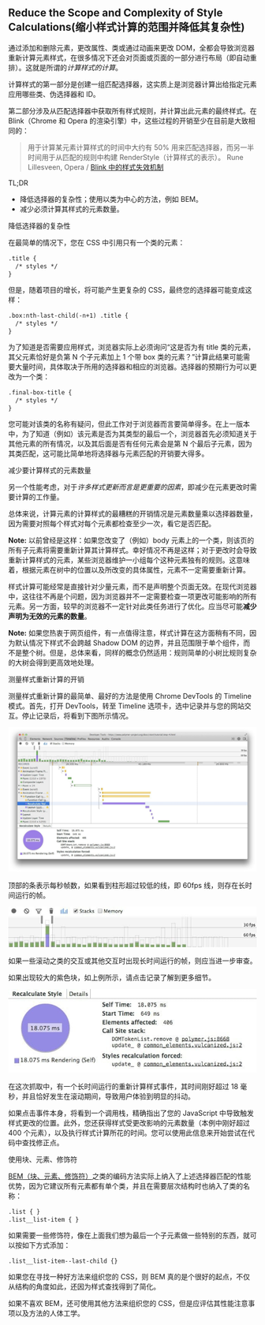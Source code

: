 ## Reduce the Scope and Complexity of Style Calculations(缩小样式计算的范围并降低其复杂性)

通过添加和删除元素，更改属性、类或通过动画来更改 DOM，全都会导致浏览器重新计算元素样式，在很多情况下还会对页面或页面的一部分进行布局（即自动重排）。这就是所谓的*计算样式的计算*。

计算样式的第一部分是创建一组匹配选择器，这实质上是浏览器计算出给指定元素应用哪些类、伪选择器和 ID。

第二部分涉及从匹配选择器中获取所有样式规则，并计算出此元素的最终样式。在 Blink（Chrome 和 Opera 的渲染引擎）中，这些过程的开销至少在目前是大致相同的：

> 用于计算某元素计算样式的时间中大约有 50% 用来匹配选择器，而另一半时间用于从匹配的规则中构建 RenderStyle（计算样式的表示）。 Rune Lillesveen, Opera / [Blink 中的样式失效机制](https://docs.google.com/document/d/1vEW86DaeVs4uQzNFI5R-_xS9TcS1Cs_EUsHRSgCHGu8/view)

TL;DR

- 降低选择器的复杂性；使用以类为中心的方法，例如 BEM。
- 减少必须计算其样式的元素数量。

降低选择器的复杂性

在最简单的情况下，您在 CSS 中引用只有一个类的元素：

```
.title {
  /* styles */
}
```

但是，随着项目的增长，将可能产生更复杂的 CSS，最终您的选择器可能变成这样：

```
.box:nth-last-child(-n+1) .title {
  /* styles */
}
```

为了知道是否需要应用样式，浏览器实际上必须询问“这是否为有 title 类的元素，其父元素恰好是负第 N 个子元素加上 1 个带 box 类的元素？”计算此结果可能需要大量时间，具体取决于所用的选择器和相应的浏览器。选择器的预期行为可以更改为一个类：

```
.final-box-title {
  /* styles */
}
```

您可能对该类的名称有疑问，但此工作对于浏览器而言要简单得多。在上一版本中，为了知道（例如）该元素是否为其类型的最后一个，浏览器首先必须知道关于其他元素的所有情况，以及其后面是否有任何元素会是第 N 个最后子元素，因为其类匹配，这可能比简单地将选择器与元素匹配的开销要大得多。

减少要计算样式的元素数量

另一个性能考虑，对于*许多样式更新而言是更重要的因素*，即减少在元素更改时需要计算的工作量。

总体来说，计算元素的计算样式的最糟糕的开销情况是元素数量乘以选择器数量，因为需要对照每个样式对每个元素都检查至少一次，看它是否匹配。

**Note:** 以前曾经是这样：如果您改变了（例如）body 元素上的一个类，则该页的所有子元素将需要重新计算其计算样式。幸好情况不再是这样；对于更改时会导致重新计算样式的元素，某些浏览器维护一小组每个这种元素独有的规则。这意味着，根据元素在树中的位置以及所改变的具体属性，元素不一定需要重新计算。

样式计算可能经常是直接针对少量元素，而不是声明整个页面无效。在现代浏览器中，这往往不再是个问题，因为浏览器并不一定需要检查一项更改可能影响的所有元素。另一方面，较早的浏览器不一定针对此类任务进行了优化。应当尽可能**减少声明为无效的元素的数量**。

**Note:** 如果您热衷于网页组件，有一点值得注意，样式计算在这方面稍有不同，因为默认情况下样式不会跨越 Shadow DOM 的边界，并且范围限于单个组件，而不是整个树。但是，总体来看，同样的概念仍然适用：规则简单的小树比规则复杂的大树会得到更高效地处理。

测量样式重新计算的开销

测量样式重新计算的最简单、最好的方法是使用 Chrome DevTools 的 Timeline 模式。首先，打开 DevTools，转至 Timeline 选项卡，选中记录并与您的网站交互。停止记录后，将看到下图所示情况。

![DevTools 显示长时间运行的样式计算。](./images/long-running-style.jpg)

顶部的条表示每秒帧数，如果看到柱形超过较低的线，即 60fps 线，则存在长时间运行的帧。

![详细了解 Chrome DevTools 中的问题区域。](./images/frame-selection.jpg)

如果一些滚动之类的交互或其他交互时出现长时间运行的帧，则应当进一步审查。

如果出现较大的紫色块，如上例所示，请点击记录了解到更多细节。

![获取长时间运行的样式计算的细节。](./images/style-details.png)

在这次抓取中，有一个长时间运行的重新计算样式事件，其时间刚好超过 18 毫秒，并且恰好发生在滚动期间，导致用户体验到明显的抖动。

如果点击事件本身，将看到一个调用栈，精确指出了您的 JavaScript 中导致触发样式更改的位置。此外，您还获得样式受更改影响的元素数量（本例中刚好超过 400 个元素），以及执行样式计算所花的时间。您可以使用此信息来开始尝试在代码中查找修正点。

使用块、元素、修饰符

[BEM（块、元素、修饰符）](https://bem.info/)之类的编码方法实际上纳入了上述选择器匹配的性能优势，因为它建议所有元素都有单个类，并且在需要层次结构时也纳入了类的名称：

```
.list { }
.list__list-item { }
```

如果需要一些修饰符，像在上面我们想为最后一个子元素做一些特别的东西，就可以按如下方式添加：

```
.list__list-item--last-child {}
```

如果您在寻找一种好方法来组织您的 CSS，则 BEM 真的是个很好的起点，不仅从结构的角度如此，还因为样式查找得到了简化。

如果不喜欢 BEM，还可使用其他方法来组织您的 CSS，但是应评估其性能注意事项以及方法的人体工学。